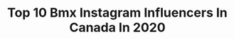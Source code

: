 ---
title: Top 10 Bmx Instagram Influencers In Canada In 2020
description: >-
  Find top bmx Instagram influencers in Canada in 2020. Most popular hashtags: #bmx #canadianbmx #digbmx #ridaz.
platform: Instagram
profiles:
  - username: "alextougas122"
    fullname: >-
      Alex Tougas
    location: "Canada"
    followers: 5140
    engagement: 1491
    commentsToLikes: 0.022610
    avatar: "https://scontent-ams4-1.cdninstagram.com/v/t51.2885-19/s320x320/80741285_2471897693059799_9035579204632051712_n.jpg?_nc_ht=scontent-ams4-1.cdninstagram.com&_nc_ohc=nfr9RmHNrwgAX8nLIXJ&oh=59942b65a9510156fc567881e5c748f1&oe=5EB97127"
    verified: false
    hashtags: "#shimano, #flyracing, #formula, #doctorsorders"
  - username: "tylerrizzibmx"
    fullname: >-
      Tyler Rizzi
    location: "Canada"
    followers: 44063
    engagement: 848
    commentsToLikes: 0.025194
    avatar: "https://scontent-lhr8-1.cdninstagram.com/v/t51.2885-19/s320x320/42340528_537565220025600_3573959994875314176_n.jpg?_nc_ht=scontent-lhr8-1.cdninstagram.com&_nc_ohc=Rt2EwVrbnikAX_BjFCL&oh=fbda0f3ac6e1ef6a23a8070373255c02&oe=5EBAB656"
    verified: true
    hashtags: "#ridaz, #fiseworld, #canada, #notbmx"
  - username: "deanhartley_"
    fullname: >-
      Dean Hartley
    location: "Canada"
    followers: 2545
    engagement: 2505
    commentsToLikes: 0.058790
    avatar: "https://scontent-lhr8-1.cdninstagram.com/v/t51.2885-19/s320x320/12917899_276016392729828_485659827_a.jpg?_nc_ht=scontent-lhr8-1.cdninstagram.com&_nc_ohc=oqgfHdzkEzQAX_z_ZJG&oh=2426e8df12239590f1c565bcf6017bc9&oe=5EBCD832"
    verified: false
    hashtags: "#canadianbmx, #bmx, #doomsayer"
  - username: "jadenchipman"
    fullname: >-
      Jaden Chipman🤘🏼
    location: "Canada"
    followers: 8114
    engagement: 712
    commentsToLikes: 0.037346
    avatar: "https://scontent-lhr8-1.cdninstagram.com/v/t51.2885-19/s320x320/90055518_485845898966886_3141188133668782080_n.jpg?_nc_ht=scontent-lhr8-1.cdninstagram.com&_nc_ohc=0ZtcM2lhnTcAX9gmmG5&oh=c5afed74be253487629df3d11bfbe0f0&oe=5EB9D174"
    verified: false
    hashtags: "#joyride, #teamltd, #backups, #bmxtricks"
  - username: "tnyhaug49"
    fullname: >-
      Tory Nyhaug
    location: "Canada"
    followers: 37875
    engagement: 446
    commentsToLikes: 0.037303
    avatar: "https://scontent-lhr8-1.cdninstagram.com/v/t51.2885-19/s320x320/30593548_365909967248558_3907705458017697792_n.jpg?_nc_ht=scontent-lhr8-1.cdninstagram.com&_nc_ohc=-OZD_aX4OXkAX9PcF8g&oh=5282f3e0f5665514f5aadf194cad39d1&oe=5EBB181E"
    verified: true
    hashtags: "#coupleshoots, #bmxtrack, #tacomatrdpro, #bmxrider"
  - username: "pascallafontainebmx"
    fullname: >-
      Pascal Lafontaine
    location: "Canada"
    followers: 13020
    engagement: 779
    commentsToLikes: 0.018818
    avatar: "https://scontent-lhr8-1.cdninstagram.com/v/t51.2885-19/s320x320/71519766_2269385626518327_5391703670528147456_n.jpg?_nc_ht=scontent-lhr8-1.cdninstagram.com&_nc_ohc=UzkWA9HpOi0AX8Vypy_&oh=506633c1c1d2e7a9093ba951a458e00f&oe=5EBAB336"
    verified: false
    hashtags: "#candiac, #street, #spotlight, #nightsession"
  - username: "bifnakedofficial"
    fullname: >-
      Bif Naked
    location: "Canada"
    followers: 36856
    engagement: 140
    commentsToLikes: 0.033924
    avatar: "https://scontent-ams4-1.cdninstagram.com/v/t51.2885-19/s320x320/52491527_274637710148170_4510723225767903232_n.jpg?_nc_ht=scontent-ams4-1.cdninstagram.com&_nc_ohc=66GvCdAfvBIAX_WzqvK&oh=b0be3af1a909620b0f98e25cc8278f23&oe=5EB12562"
    verified: true
    hashtags: "#music, #alwaysliving, #love, #seniordogs"
  - username: "ryaneles"
    fullname: >-
      Ryan Eles
    location: "Canada"
    followers: 5104
    engagement: 784
    commentsToLikes: 0.028472
    avatar: "https://scontent-ams4-1.cdninstagram.com/v/t51.2885-19/s320x320/69273476_687186801757467_3644511000285151232_n.jpg?_nc_ht=scontent-ams4-1.cdninstagram.com&_nc_ohc=BBwvBvtNJ7UAX9PIlty&oh=55b4e42641951ee945f5a384481adf0a&oe=5EB3DAFE"
    verified: false
    hashtags: "#isitspringyet, #canadianbmx, #fts, #winter"
  - username: "drewbezanson"
    fullname: >-
      Drew Bezanson
    location: "Canada"
    followers: 169721
    engagement: 153
    commentsToLikes: 0.010012
    avatar: "https://scontent-frx5-1.cdninstagram.com/v/t51.2885-19/s320x320/47424046_2132665037032359_1800208389335154688_n.jpg?_nc_ht=scontent-frx5-1.cdninstagram.com&_nc_ohc=pthMvlL_4tAAX8c7eku&oh=33fda99ae06d7832ad0c5aeef44390b4&oe=5EB21CA7"
    verified: true
    hashtags: "#odigrips, #withyoueverywhere, #1378653577, #redbull"
  - username: "plussizebmx"
    fullname: >-
      PlusSizeBMX
    location: "Canada"
    followers: 26846
    engagement: 127
    commentsToLikes: 0.006883
    avatar: "https://scontent-ams4-1.cdninstagram.com/v/t51.2885-19/s320x320/17126751_1898207343726423_8676924550375538688_a.jpg?_nc_ht=scontent-ams4-1.cdninstagram.com&_nc_ohc=soRvg22vjLoAX-EFu3X&oh=b1f6ea6a51b7fe7008d32b6cef374eaf&oe=5EA73A44"
    verified: false
    hashtags: "#fixedgear, #therisedotcom, #dirtjump, #slopestyle"
---